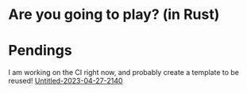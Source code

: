 # Are you going to play? (in Rust)

# Pendings

I am working on the CI right now, and probably create a template to be reused!
[Untitled-2023-04-27-2140](https://github.com/FMGordillo/are_you_going_to_play/assets/7970174/b361e067-1921-4c18-8897-52d9054949fa)

